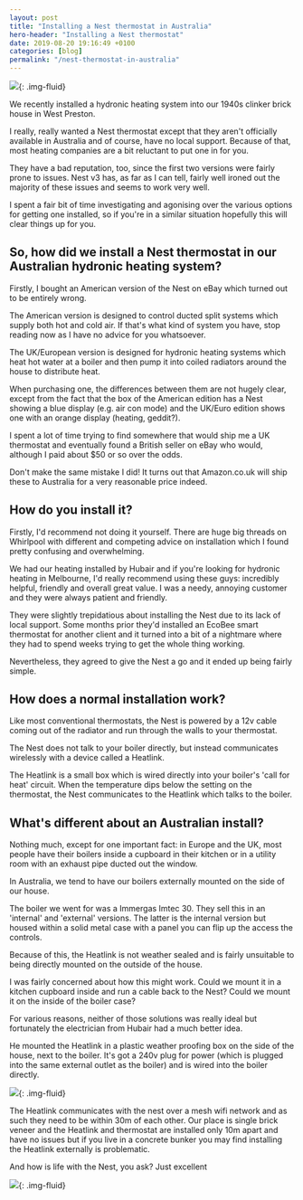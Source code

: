 ```yaml
---
layout: post
title: "Installing a Nest thermostat in Australia"
hero-header: "Installing a Nest thermostat"
date: 2019-08-20 19:16:49 +0100
categories: [blog]
permalink: "/nest-thermostat-in-australia"
---
```

![](/img/nest-internal.jpg){: .img-fluid}

We recently installed a hydronic heating system into our 1940s clinker brick house in West Preston. 

I really, really wanted a Nest thermostat except that they aren't officially available in Australia and of course, have no local support. Because of that, most heating companies are a bit reluctant to put one in for you.

<!--more-->
They have a bad reputation, too, since the first two versions were fairly prone to issues. Nest v3 has, as far as I can tell, fairly well ironed out the majority of these issues and seems to work very well.

I spent a fair bit of time investigating and agonising over the various options for getting one installed, so if you're in a similar situation hopefully this will clear things up for you.

## So, how did we install a Nest thermostat in our Australian hydronic heating system?



Firstly, I bought an American version of the Nest on eBay which turned out to be entirely wrong.

The American version is designed to control ducted split systems which supply both hot and cold air. If that's what kind of system you have, stop reading now as I have no advice for you whatsoever.

The UK/European version is designed for hydronic heating systems which heat hot water at a boiler and then pump it into coiled radiators around the house to distribute heat.

When purchasing one, the differences between them are not hugely clear, except from the fact that the box of the American edition has a Nest showing a blue display (e.g. air con mode) and the UK/Euro edition shows one with an orange display (heating, geddit?).

I spent a lot of time trying to find somewhere that would ship me a UK thermostat and eventually found a British seller on eBay who would, although I paid about $50 or so over the odds. 

Don't make the same mistake I did! It turns out that Amazon.co.uk will ship these to Australia for a very reasonable price indeed.

## How do you install it?

Firstly, I'd recommend not doing it yourself. There are huge big threads on Whirlpool with different and competing advice on installation which I found pretty confusing and overwhelming.

We had our heating installed by Hubair and if you're looking for hydronic heating in Melbourne, I'd really recommend using these guys: incredibly helpful, friendly and overall great value. I was a needy, annoying customer and they were always patient and friendly.

They were slightly trepidatious about installing the Nest due to its lack of local support. Some months prior they'd installed an EcoBee smart thermostat for another client and it turned into a bit of a nightmare where they had to spend weeks trying to get the whole thing working.

Nevertheless, they agreed to give the Nest a go and it ended up being fairly simple.

## How does a normal installation work?

Like most conventional thermostats, the Nest is powered by a 12v cable coming out of the radiator and run through the walls to your thermostat.

The Nest does not talk to your boiler directly, but instead communicates wirelessly with a device called a Heatlink.

The Heatlink is a small box which is wired directly into your boiler's 'call for heat' circuit. When the temperature dips below the setting on the thermostat, the Nest communicates to the Heatlink which talks to the boiler.

## What's different about an Australian install?

Nothing much, except for one important fact: in Europe and the UK, most people have their boilers inside a cupboard in their kitchen or in a utility room with an exhaust pipe ducted out the window.

In Australia, we tend to have our boilers externally mounted on the side of our house.

The boiler we went for was a Immergas Imtec 30. They sell this in an 'internal' and 'external' versions. The latter is the internal version but housed within a solid metal case with a panel you can flip up the access the controls.

Because of this, the Heatlink is not weather sealed and is fairly unsuitable to being directly mounted on the outside of the house.

I was fairly concerned about how this might work. Could we mount it in a kitchen cupboard inside and run a cable back to the Nest? Could we mount it on the inside of the boiler case?

For various reasons, neither of those solutions was really ideal but fortunately the electrician from Hubair had a much better idea.

He mounted the Heatlink in a plastic weather proofing box on the side of the house, next to the boiler. It's got a 240v plug for power (which is plugged into the same external outlet as the boiler) and is wired into the boiler directly.

![](/img/nest-thermostat-outdoor.jpg){: .img-fluid}


The Heatlink communicates with the nest over a mesh wifi network and as such they need to be within 30m of each other. Our place is single brick veneer and the Heatlink and thermostat are installed only 10m apart and have no issues but if you live in a concrete bunker you may find installing the Heatlink externally is problematic.

And how is life with the Nest, you ask? Just excellent

![](/img/nest-external-closed.jpg){: .img-fluid}
